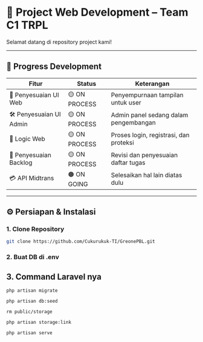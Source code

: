 # 🚀 Project Web Development – Team C1 TRPL

Selamat datang di repository project kami!

---

## 🔧 Progress Development

| Fitur                   | Status        | Keterangan                             |
| ----------------------- | ------------- | -------------------------------------- |
| 🎨 Penyesuaian UI Web   | 🟡 ON PROCESS | Penyempurnaan tampilan untuk user      |
| 🛠️ Penyesuaian UI Admin | 🟡 ON PROCESS | Admin panel sedang dalam pengembangan  |
| 🧠 Logic Web            | 🟡 ON PROCESS | Proses login, registrasi, dan proteksi |
| 📝 Penyesuaian Backlog  | 🟡 ON PROCESS | Revisi dan penyesuaian daftar tugas    |
| 💳 API Midtrans         | 🟠 ON GOING   | Selesaikan hal lain diatas dulu        |

---

## ⚙️ Persiapan & Instalasi

### 1. Clone Repository

```bash
git clone https://github.com/Cukurukuk-TI/GreonePBL.git
```

### 2. Buat DB di .env

## 3. Command Laravel nya

```
php artisan migrate

php artisan db:seed

rm public/storage

php artisan storage:link

php artisan serve
```

